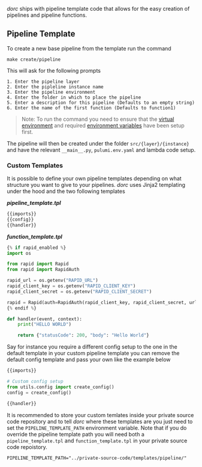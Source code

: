 *dorc* ships with pipeline template code that allows for the easy creation of pipelines and pipeline functions.

## Pipeline Template

To create a new base pipeline from the template run the command

```
make create/pipeline
```

This will ask for the following prompts

```
1. Enter the pipeline layer
2. Enter the pipleline instance name
3. Enter the pipeline environment
4. Enter the folder in which to place the pipeline
5. Enter a description for this pipeline (Defaults to an empty string)
6. Enter the name of the first function (Defaults to function1)
```

> Note: To run the command you need to ensure that the [virtual environment](/getting_started/#setup) and required [environment variables](/getting_started/#environment-variables) have been setup first.

The pipeline will then be created under the folder `src/{layer}/{instance}` and have the relevant `__main__.py`, `pulumi.env.yaml` and lambda code setup.

### Custom Templates

It is possible to define your own pipeline templates depending on what structure you want to give to your pipelines. *dorc* uses Jinja2 templating under the hood and the two following templates

***pipeline_template.tpl***

```python
{{imports}}
{{config}}
{{handler}}
```

***function_template.tpl***

```python
{% if rapid_enabled %}
import os

from rapid import Rapid
from rapid import RapidAuth

rapid_url = os.getenv("RAPID_URL")
rapid_client_key = os.getenv("RAPID_CLIENT_KEY")
rapid_client_secret = os.getenv("RAPID_CLIENT_SECRET")

rapid = Rapid(auth=RapidAuth(rapid_client_key, rapid_client_secret, url=rapid_url))
{% endif %}

def handler(event, context):
    print("HELLO WORLD")

    return {"statusCode": 200, "body": "Hello World"}
```

Say for instance you require a different config setup to the one in the default template in your custom pipeline template you can remove the default config template and pass your own like the example below

```python
{{imports}}

# Custom config setup
from utils.config import create_config()
config = create_config()

{{handler}}
```

It is recommended to store your custom temlates inside your private source code repository and to tell *dorc* where these templates are you just need to set the `PIPELINE_TEMPLATE_PATH` environment variable. Note that if you do override the pipeline template path you will need both a `pipeline_template.tpl` and `function_template.tpl` in your private source code repoistory.

```
PIPELINE_TEMPLATE_PATH="../private-source-code/templates/pipeline/"
```
